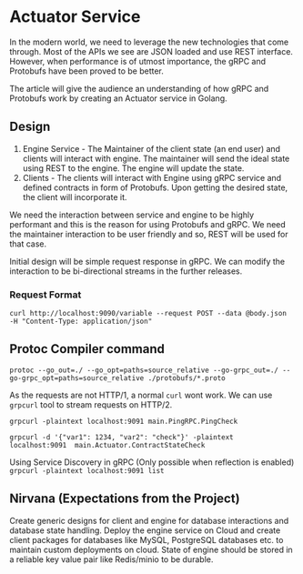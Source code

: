 # Actuator Service

In the modern world, we need to leverage the new technologies that come through. Most of the APIs we see are JSON loaded and use REST interface. However, when performance is of utmost importance, the gRPC and Protobufs have been proved to be better.

The article will give the audience an understanding of how gRPC and Protobufs work by creating an Actuator service in Golang. 

## Design

1. Engine Service - The Maintainer of the client state (an end user) and clients will interact with engine. The maintainer will send the ideal state using REST to the engine. The engine will update the state.
2. Clients - The clients will interact with Engine using gRPC service and defined contracts in form of Protobufs. Upon getting the desired state, the client will incorporate it.

We need the interaction between service and engine to be highly performant and this is the reason for using Protobufs and gRPC. We need the maintainer interaction to be user friendly and so, REST will be used for that case.

Initial design will be simple request response in gRPC. We can modify the interaction to be bi-directional streams in the further releases.

### Request Format
``` curl http://localhost:9090/variable --request POST --data @body.json  -H "Content-Type: application/json" ```

## Protoc Compiler command
``` protoc --go_out=./ --go_opt=paths=source_relative --go-grpc_out=./ --go-grpc_opt=paths=source_relative ./protobufs/*.proto ```

As the requests are not HTTP/1, a normal `curl` wont work. We can use `grpcurl` tool to stream requests on HTTP/2.

``` grpcurl -plaintext localhost:9091 main.PingRPC.PingCheck ```

``` grpcurl -d '{"var1": 1234, "var2": "check"}' -plaintext  localhost:9091  main.Actuator.ContractStateCheck ```

Using Service Discovery in gRPC (Only possible when reflection is enabled)
```  grpcurl -plaintext localhost:9091 list ```


## Nirvana (Expectations from the Project)
Create generic designs for client and engine for database interactions and database state handling. Deploy the engine service on Cloud and create client packages for databases like MySQL, PostgreSQL databases etc. to maintain custom deployments on cloud. State of engine should be stored in a reliable key value pair like Redis/minio to be durable.